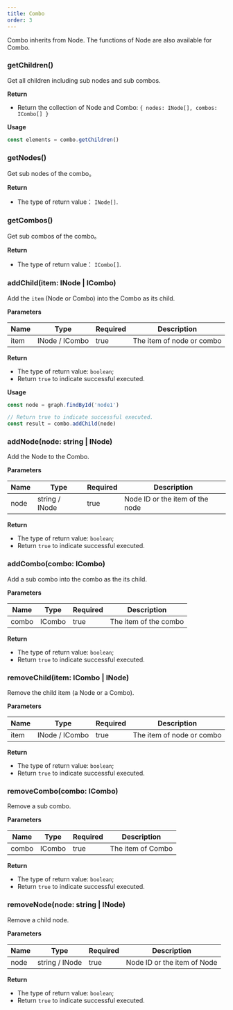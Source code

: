 ```yaml
---
title: Combo
order: 3
---
```


Combo inherits from Node. The functions of Node are also available for Combo.

### getChildren()
Get all children including sub nodes and sub combos.

**Return**

- Return the collection of Node and Combo: `{ nodes: INode[], combos: ICombo[] }`


**Usage**

```javascript
const elements = combo.getChildren()
```


### getNodes()
Get sub nodes of the combo。

**Return**

- The type of return value： `INode[]`.


### getCombos()
Get sub combos of the combo。

**Return**

- The type of return value： `ICombo[]`.


### addChild(item: INode | ICombo)
Add the `item` (Node or Combo) into the Combo as its child.

**Parameters**

| Name | Type | Required | Description |
| ---- | ---- | -------- | ----------- |
| item | INode / ICombo | true | The item of node or combo |


**Return**

- The type of return value: `boolean`;
- Return `true` to indicate successful executed.


**Usage**

```javascript
const node = graph.findById('node1')

// Return true to indicate successful executed.
const result = combo.addChild(node)
```


### addNode(node: string | INode)
Add the Node to the Combo.

**Parameters**

| Name | Type | Required | Description |
| ---- | ---- | -------- | ----------- |
| node | string / INode | true | Node ID or the item of the node |


**Return**

- The type of return value: `boolean`;
- Return `true` to indicate successful executed.


### addCombo(combo: ICombo)
Add a sub combo into the combo as the its child.

**Parameters**

| Name | Type | Required | Description |
| ---- | ---- | -------- | ----------- |
| combo | ICombo | true | The item of the combo |


**Return**

- The type of return value: `boolean`;
- Return `true` to indicate successful executed.


### removeChild(item: ICombo | INode)
Remove the child item (a Node or a Combo).

**Parameters**

| Name | Type | Required | Description |
| ---- | ---- | -------- | ----------- |
| item | INode / ICombo | true | The item of node or combo |


**Return**

- The type of return value: `boolean`;
- Return `true` to indicate successful executed.


### removeCombo(combo: ICombo)
Remove a sub combo.

**Parameters**

| Name | Type | Required | Description |
| ---- | ---- | -------- | ----------- |
| combo | ICombo | true | The item of Combo |


**Return**

- The type of return value: `boolean`;
- Return `true` to indicate successful executed.


### removeNode(node: string | INode)
Remove a child node.

**Parameters**

| Name | Type | Required | Description |
| ---- | ---- | -------- | ----------- |
| node | string / INode | true | Node ID or the item of Node |


**Return**

- The type of return value: `boolean`;
- Return `true` to indicate successful executed.
